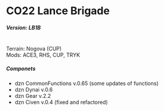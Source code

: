 # CO22 Lance Brigade
##### Version: LB1B
<br />Terrain: Nogova (CUP)
<br />Mods: ACE3, RHS, CUP, TRYK

##### Componets
- dzn CommonFunctions v.0.65 (some updates of functions)
- dzn Dynai v.0.6
- dzn Gear v.2.2
- dzn Civen v.0.4 (fixed and refactored)
